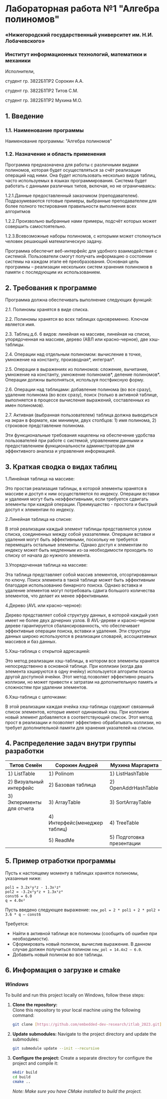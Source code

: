# **Лабораторная работа №1 "Алгебра полиномов"**

### **«Нижегородский государственный университет им. Н.И. Лобачевского»**

### **Институт информационных технологий, математики и механики**

Исполнители,

студент гр. 3822Б1ПР2 Сорокин А.А.

студент гр. 3822Б1ПР2 Титов С.М.

студент гр. 3822Б1ПР2 Мухина М.О.

## 1\. Введение

### 1.1. Наименование программы

Наименование программы: "Алгебра полиномов"

### 1.2. Назначение и область применения

Программа предназначена для работы с различными видами полиномов, которая будет осуществляться за счёт реализации операций над ними. Она будет использовать несколько видов таблиц, часто используемых в языках программирования. Система будет работать с данными различных типов, включая, но не ограничиваясь:

1.2.1.Данные предоставленный заказчиком (преподавателем). Подразумеваются готовые примеры, выбранные преподавателем для более полного тестирования правильности выполнения всех алгоритмов

1.2.2.Произвольно выбранные нами примеры, подсчёт которых может совершить самостоятельно.

1.2.3.Всевозможные наборы полиномов, с которыми может столкнуться человек решающий математическую задачу.

Программа обеспечит веб-интерфейс для удобного взаимодействия с системой. Пользователи смогут получать информацию о состоянии системы на каждом этапе её преобразования. Основная цель программы – реализации нескольких систем хранения полиномов в памяти с последующим их использованием.

## 2\. Требования к программе

Программа должна обеспечивать выполнение следующих функций:

2.1. Полиномы хранятся в виде списка.

2.2. Полиномы хранятся во всех таблицах одновременно. Ключом является имя.

2.3. Таблиц д.б. 6 видов: линейная на массиве, линейная на списке, упорядоченная на массиве, дерево (АВЛ или красно-черное), две хэш-таблицы.

2.4. Операции над отдельным полиномом: вычисление в точке, умножение на константу, производная\*, интеграл\*.

2.5. Операции в выражениях из полиномов: сложение, вычитание, умножение на константу, умножение полиномов\*, деление полиномов\*. Операции должны выполняться, используя постфиксную форму.

2.6. Операции над таблицами: добавление полинома (во все сразу), удаление полинома (во всех сразу), поиск (только в активной таблице, выполняется в процессе вычисления выражений, составленных из имен полиномов).

2.7. Активная (выбранная пользователем) таблица должна выводиться на экран в формате, как минимум, двух столбцов: 1) имя полинома, 2) строковое представление полинома.

Эти функциональные требования нацелены на обеспечение удобства пользователей при работе с системой, управлением данными и предоставлением функциональности администраторам для эффективного анализа и управления информацией.

## 3\. Краткая сводка о видах таблиц

1\.Линейная таблица на массиве:

Это простая реализация таблицы, в которой элементы хранятся в массиве и доступ к ним осуществляется по индексу.
Операции вставки и удаления могут быть неэффективными, если требуется сдвигать элементы при каждой операции.
Преимущество - простота и быстрый доступ к элементам по индексу.

2\.Линейная таблица на списке:

В этой реализации каждый элемент таблицы представляется узлом списка, соединенных между собой указателями.
Операции вставки и удаления могут быть эффективными, поскольку не требуется перемещать остальные элементы.
Однако доступ к элементам по индексу может быть медленным из-за необходимости проходить по списку от начала до нужного элемента.

3\.Упорядоченная таблица на массиве:

Эта таблица представляет собой массив элементов, отсортированных по ключу.
Поиск элемента в такой таблице может быть эффективным благодаря использованию бинарного поиска.
Однако вставка и удаление элементов могут потребовать сдвига большого количества элементов, что делает их менее эффективными.

4\.Дерево (AVL или красно-черное):

Дерево представляет собой структуру данных, в которой каждый узел имеет не более двух дочерних узлов.
В AVL-дереве и красно-черном дереве гарантируется сбалансированность, что обеспечивает эффективные операции поиска, вставки и удаления.
Эти структуры данных широко используются в реализации словарей, ассоциативных массивов и баз данных.

5\.Хэш-таблица с открытой адресацией:

Это метод реализации хэш-таблицы, в котором все элементы хранятся непосредственно в основной таблице.
При коллизии (когда два элемента хэшируются в одну ячейку) используется алгоритм поиска другой доступной ячейки.
Этот метод позволяет эффективно решать коллизии, но может привести к затратам на дополнительную память и сложностям при удалении элементов.

6\.Хэш-таблица с цепочками:

В этой реализации каждая ячейка хэш-таблицы содержит связанный список элементов, которые имеют одинаковый хэш.
При коллизии новый элемент добавляется в соответствующий список.
Этот метод прост в реализации и позволяет эффективно обрабатывать коллизии, но требует дополнительной памяти для хранения указателей на списки.

## 4\. Распределение задач внутри группы разработки

| Титов Семён                | Сорокин Андрей                | Мухина Маргарита          |                           
| -------------------------  | ----------------------------- | ------------------------- |
| 1) ListTable		           | 1) Polinom                    | 1) ListHashTable          |
| 2) Визуальный интерфейс    | 2) Базовая таблица	           | 2) OpenAddrHashTable	     |
| 3) Экперименты для отчета  | 3) ArrayTable                 | 3) SortArrayTable         |
|                            | 4) Интерфейс(менеджер таблиц) | 4) TreeTable              |
|                            | 5) ReadMe                     | 5) Подготовка презентации |

## 5\. Пример отработки программы

Пусть к настоящему моменту в таблицах хранятся полиномы, указанные ниже: 

```
pol1 = 3.2x²y³z - 1.3x¹z⁴  
pol2 = -3.2x²y³z + 1.3x¹z⁴  
const6 = 6.0  
q = 4.0x²
```


Пусть введено следующее выражение: `new_pol = 2 * pol1 + 2 * pol2 + 3.6 * q – const6`

Требуется:

- Найти в активной таблице все полиномы (сообщить об ошибке при необходимости).
- Сформировать новый полином, вычислив выражение. В данном случае должен получиться полином `new_pol = 14.4x2 – 6.0`.
- Добавить новый полином во все таблицы.

## 6\. Информация о загрузке и cmake

### *Windows*
To build and run this project locally on Windows, follow these steps:

1. **Clone the repository:**  
   Clone this repository to your local machine using the following command:
   ```bash
   git clone [https://github.com/embedded-dev-research/itlab_2023.git](https://github.com/Algorithms-and-data-structures-Labs/Lab_1.git)
   ```
2. **Update submodules:**
   Navigate to the project directory and update the submodules:
   ```bash
   git submodule update --init --recursive
3. **Configure the project:**
   Create a separate directory for configure the project and compile it:
   ```bash
   mkdir build
   cd build
   cmake ..
    ```
    *Note: Make sure you have CMake installed to build the project.*
   
